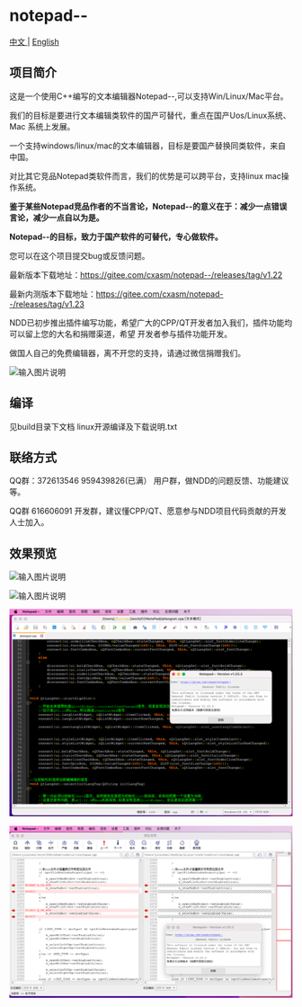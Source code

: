 # notepad--

[中文 ](README.md) | [English](README_EN.md)

## 项目简介

这是一个使用C++编写的文本编辑器Notepad--,可以支持Win/Linux/Mac平台。

我们的目标是要进行文本编辑类软件的国产可替代，重点在国产Uos/Linux系统、Mac 系统上发展。

一个支持windows/linux/mac的文本编辑器，目标是要国产替换同类软件，来自中国。

对比其它竞品Notepad类软件而言，我们的优势是可以跨平台，支持linux mac操作系统。

 **鉴于某些Notepad竞品作者的不当言论，Notepad--的意义在于：减少一点错误言论，减少一点自以为是。** 

 **Notepad--的目标，致力于国产软件的可替代，专心做软件。**

您可以在这个项目提交bug或反馈问题。

最新版本下载地址：https://gitee.com/cxasm/notepad--/releases/tag/v1.22

最新内测版本下载地址：https://gitee.com/cxasm/notepad--/releases/tag/v1.23

NDD已初步推出插件编写功能，希望广大的CPP/QT开发者加入我们，插件功能均可以留上您的大名和捐赠渠道，希望
开发者参与插件功能开发。

做国人自己的免费编辑器，离不开您的支持，请通过微信捐赠我们。

![输入图片说明](6688.png)

## 编译
见build目录下文档 linux开源编译及下载说明.txt

## 联络方式

QQ群：372613546 959439826(已满） 用户群，做NDD的问题反馈、功能建议等。

QQ群 616606091 开发群，建议懂CPP/QT、愿意参与NDD项目代码贡献的开发人士加入。

## 效果预览

![输入图片说明](png/20221107_160824.png)

![输入图片说明](png/6.png)

![Mac系统运行图](png/%E6%88%AA%E5%B1%8F2023-02-26%2011.41.20.png)

![Mac系统文件对比图](png/%E6%88%AA%E5%B1%8F2023-02-26%2011.45.48.png)